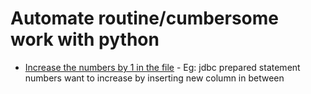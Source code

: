 # Automate routine/cumbersome work with python

* [Increase the numbers by 1 in the file](increase_number.py) - Eg: jdbc prepared statement numbers want to increase by inserting new column in between

